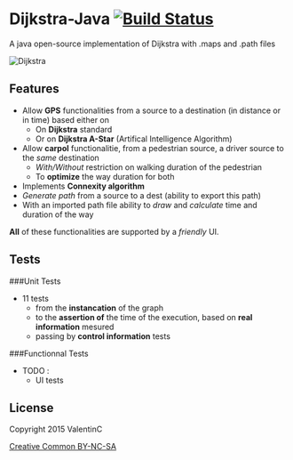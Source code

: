 # Dijkstra-Java [![Build Status](https://travis-ci.org/vchatela/Dijkstra-Java.svg?branch=master)](https://travis-ci.org/vchatela/Dijkstra-Java)
A java open-source implementation of Dijkstra with .maps and .path files

![Dijkstra](http://img15.hostingpics.net/pics/275768Dijkstra.png)

## Features
* Allow **GPS** functionalities from a source to a destination (in distance or in time) based either on
  * On **Dijkstra** standard
  * Or on **Dijkstra A-Star** (Artifical Intelligence Algorithm)
* Allow **carpol** functionalitie, from a pedestrian source, a driver source to the *same* destination 
  * *With/Without* restriction on walking duration of the pedestrian
  * To **optimize** the way duration for both
* Implements **Connexity algorithm**
* *Generate path* from a source to a dest (ability to export this path)
* With an imported path file ability to *draw* and *calculate* time and duration of the way

**All** of these functionalities are supported by a *friendly* UI.

## Tests
###Unit Tests
* 11 tests 
  * from the **instancation** of the graph
  * to the **assertion of** the time of the execution, based on **real information** mesured
  * passing by **control information** tests

###Functionnal Tests
* TODO : 
  * UI tests

## License

Copyright 2015 ValentinC

[Creative Common BY-NC-SA](http://creativecommons.org/licenses/by-nc-sa/4.0/legalcode)
